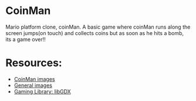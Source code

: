 # CoinMan

Mario platform clone, coinMan. 
A basic game where coinMan runs along the screen jumps(on touch) and collects coins but as soon as he hits a bomb, its a game over!!


# Resources:
- [CoinMan images](https://opengameart.org/)
- [General images](https://www.flaticon.com/)
- [Gaming Library: libGDX](https://libgdx.com/dev/)

